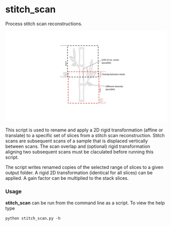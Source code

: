 # stitch_scan
Process stitch scan reconstructions.

![](stitch_scan_diagram.jpg)

This script is used to rename and apply a 2D rigid transformation (affine or translate) to a specific set of slices
from a stitch scan reconstruction. Stitch scans are subsequent scans of a sample that is displaced vertically between scans.
The scan overlap and (optional) rigid transformation aligning two subsequent scans must be claculated before running this script.

The script writes renamed copies of the selected range of slices to a given output folder.
A rigid 2D transformation (identical for all slices) can be applied.
A gain factor can be multiplied to the stack slices.

### Usage
**stitch_scan** can be run from the command line as a script. To view the help type
```commandline
python stitch_scan.py -h
```